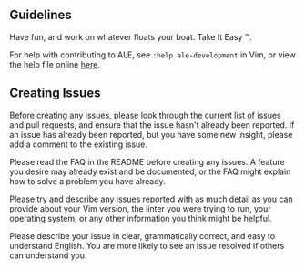 ## Guidelines

Have fun, and work on whatever floats your boat. Take It Easy :tm:.

For help with contributing to ALE, see `:help ale-development` in Vim, or view
the help file online [here](/doc/ale-development.txt).

## Creating Issues

Before creating any issues, please look through the current list of issues and
pull requests, and ensure that the issue hasn't already been reported. If an
issue has already been reported, but you have some new insight, please add
a comment to the existing issue.

Please read the FAQ in the README before creating any issues. A feature
you desire may already exist and be documented, or the FAQ might explain
how to solve a problem you have already.

Please try and describe any issues reported with as much detail as you can
provide about your Vim version, the linter you were trying to run, your
operating system, or any other information you think might be helpful.

Please describe your issue in clear, grammatically correct, and easy to
understand English. You are more likely to see an issue resolved if others
can understand you.
